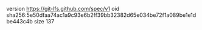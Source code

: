 version https://git-lfs.github.com/spec/v1
oid sha256:5e50dfaa74ac1a9c93e6b2ff39bb32382d65e034be72f1a089be1e1dbe443c4b
size 137
